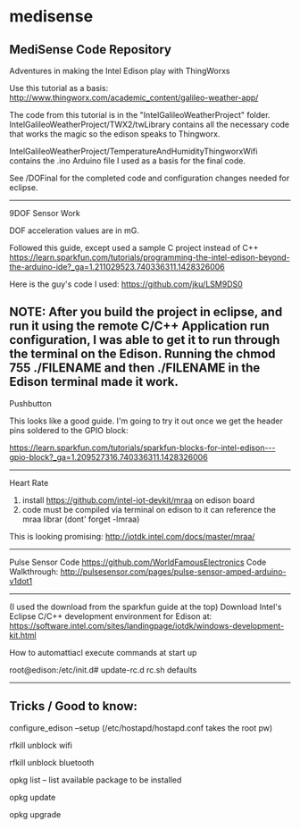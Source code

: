 # medisense
MediSense Code Repository
------------------------------------------------------
Adventures in making the Intel Edison play with ThingWorxs

Use this tutorial as a basis:
http://www.thingworx.com/academic_content/galileo-weather-app/

The code from this tutorial is in the "IntelGalileoWeatherProject" folder.
IntelGalileoWeatherProject/TWX2/twLibrary contains all the necessary code that works the magic so the edison speaks to Thingworx.

IntelGalileoWeatherProject/TemperatureAndHumidityThingworxWifi contains the .ino Arduino file I used as a basis for the final code.

See /DOFinal for the completed code and configuration changes needed for eclipse.

-------------------------------------------------------
9DOF Sensor Work

DOF acceleration values are in mG.

Followed this guide, except used a sample C project instead of C++
https://learn.sparkfun.com/tutorials/programming-the-intel-edison-beyond-the-arduino-ide?_ga=1.211029523.740336311.1428326006

Here is the guy's code I used:
https://github.com/jku/LSM9DS0

NOTE: After you build the project in eclipse, and run it using the remote C/C++ Application run configuration, I was able to get it to run through the terminal on the Edison. Running the chmod 755 ./FILENAME and then ./FILENAME in the Edison terminal made it work.
----------------------------------------------------------
Pushbutton

This looks like a good guide. I'm going to try it out once we get the header pins soldered to the GPIO block:

https://learn.sparkfun.com/tutorials/sparkfun-blocks-for-intel-edison---gpio-block?_ga=1.209527316.740336311.1428326006

----------------------------------------------------------
Heart Rate

1) install https://github.com/intel-iot-devkit/mraa on edison board
2) code must be compiled via terminal on edison to it can reference the mraa librar (dont' forget -lmraa)



This is looking promising:
http://iotdk.intel.com/docs/master/mraa/

----------------------------------------------------------

Pulse Sensor Code
https://github.com/WorldFamousElectronics
Code Walkthrough:
http://pulsesensor.com/pages/pulse-sensor-amped-arduino-v1dot1

----------------------------------------------------------
(I used the download from the sparkfun guide at the top)
Download Intel's Eclipse C/C++ development environment for Edison at:
https://software.intel.com/sites/landingpage/iotdk/windows-development-kit.html


How to automattiacl execute commands at start up

root@edison:/etc/init.d# update-rc.d rc.sh defaults

----------------------------------------------------------
Tricks / Good to know:
----------------------------------------------------------
configure_edison –setup (/etc/hostapd/hostapd.conf takes the root pw)

rfkill unblock wifi 

rfkill unblock bluetooth

opkg list – list available package to be installed

opkg update

opkg upgrade
